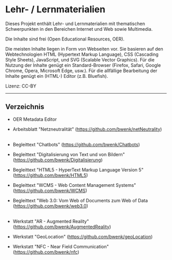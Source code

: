 # Lehr- / Lernmaterialien

Dieses Projekt enthält Lehr- und Lernmaterialien mit thematischen Schwerpunkten in den Bereichen Internet und Web sowie Multimedia.

Die Inhalte sind frei (Open Educational Resources, OER).

Die meisten Inhalte liegen in Form von Webseiten vor. Sie basieren auf den Webtechnologien HTML (Hypertext Markup Language), CSS (Cascading Style Sheets), JavaScript, und SVG (Scalable Vector Graphics). Für die Nutzung der Inhalte genügt ein Standard-Browser (Firefox, Safari, Google Chrome, Opera, Microsoft Edge, usw.). Für die allfällige Bearbeitung der Inhalte genügt ein (HTML-) Editor (z.B. Bluefish).

Lizenz: CC-BY

---

## Verzeichnis

* OER Metadata Editor

* Arbeitsblatt "Netzneutralität" (https://github.com/bwenk/netNeutrality)<br><br>

* Begleittext "Chatbots" (https://github.com/bwenk/Chatbots)
* Begleittext "Digitalisierung von Text und von Bildern" (https://github.com/bwenk/Digitalisierung)
* Begleittext "HTML5 - HyperText Markup Language Version 5" (https://github.com/bwenk/HTML5)
* Begleittext "WCMS - Web Content Management Systems" (https://github.com/bwenk/WCMS)
* Begleittext "Web 3.0: Vom Web of Documents zum Web of Data (https://github.com/bwenk/web3.0)<br><br>

* Werkstatt "AR - Augmented Reality" (https://github.com/bwenk/AugmentedReality)
* Werkstatt "GeoLocation" (https://github.com/bwenk/geoLocation)
* Werkstatt "NFC - Near Field Communication" (https://github.com/bwenk/nfc)<br><br>


